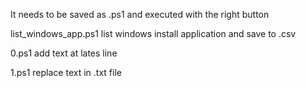 It needs to be saved as .ps1 and executed with the right button

list_windows_app.ps1
list windows install application and save to .csv

0.ps1
add text at lates line

1.ps1
replace text in .txt file
